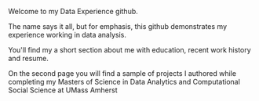 Welcome to my Data Experience github. 

The name says it all, but for emphasis, this github demonstrates my experience working in data analysis. 

You'll find my a short section about me with education, recent work history and resume.

On the second page you will find a sample of projects I authored while completing my Masters of Science in Data Analytics and Computational Social Science at UMass Amherst